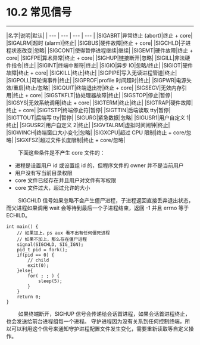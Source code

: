 # 10.2 常见信号
***

|名字|说明|默认|
| --- | --- | --- | --- |
|SIGABRT|异常终止 (abort)|终止 + core|
|SIGALRM|超时 (alarm)|终止|
|SIGBUS|硬件故障|终止 + core|
|SIGCHLD|子进程状态改变|忽略|
|SIGCONT|使得暂停进程继续|继续|
|SIGEMT|硬件故障|终止 + core|
|SIGFPE|算术异常|终止 + core|
|SIGHUP|链接断开|忽略|
|SIGILL|非法硬件指令|终止|
|SIGINT|终端中断符|终止|
|SIGIO|异步 IO|忽略/终止|
|SIGIOT|硬件故障|终止 + core|
|SIGKILL|终止|终止|
|SIGPIPE|写入无读进程管道|终止|
|SIGPOLL|可轮询事件|终止|
|SIGPROF|profile 时间超时|终止|
|SIGPWR|电源失效/重启|终止/忽略|
|SIGQUIT|终端退出符|终止 + core|
|SIGSEGV|无效内存引用|终止 + core|
|SIGSTKFLT|协处理器故障|终止|
|SIGSTOP|停止|暂停|
|SIGSYS|无效系统调用|终止 + core|
|SIGTERM|终止|终止|
|SIGTRAP|硬件故障|终止 + core|
|SIGTSTP|终端停止符|暂停|
|SIGTTIN|后端读取 tty|暂停|
|SIGTTOUT|后端写 tty|暂停|
|SIGURG|紧急数据|忽略|
|SIGUSR1|用户自定义 1|终止|
|SIGUSR2|用户自定义 2|终止|
|SIGVTALRM|虚拟时间闹钟|终止|
|SIGWINCH|终端窗口大小变化|忽略|
|SIGXCPU|超过 CPU 限制|终止 + core/忽略|
|SIGXFSZ|超过文件长度限制|终止 + core/忽略|

&emsp;&emsp;
下面这些条件是不产生 core 文件的：

+ 进程是设置用户 id 或设置组 id 的，但程序文件的 owner 并不是当前用户
+ 用户没有写当前目录权限
+ core 文件已经存在并且用户对文件有写权限
+ core 文件过大，超过允许的大小

&emsp;&emsp;
SIGCHLD 信号如果忽略不会产生僵尸进程，子进程返回直接丢弃退出状态，而父进程如果调用 wait 会等待到最后一个子进程结束，返回 -1 并且 errno 等于 ECHILD。

    int main() {
        // 如果加上，ps aux 看不出有任何僵死进程
        // 如果不加上，那么存在僵尸进程
        signal(SIGCHLD, SIG_IGN);
        pid_t pid = fork();
        if(pid == 0) {
            // child
            exit(0);
        }else{
            for( ; ; ) {
                sleep(5);
            }
        }
        return 0;
    }

&emsp;&emsp;
如果终端断开，SIGHUP 信号会传递给会话首进程，如果会话首进程终止，也会发送给前台进程组每一个进程。
守护进程因为没有关系到任何控制终端，所以可以利用这个信号来通知守护进程配置文件发生变化，需要重新读取等自定义操作。